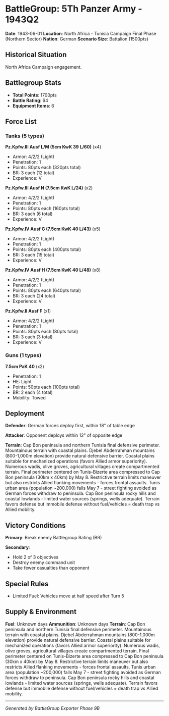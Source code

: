 # BattleGroup: 5Th Panzer Army - 1943Q2

**Date**: 1943-06-01
**Location**: North Africa - Tunisia Campaign Final Phase (Northern Sector)
**Nation**: German
**Scenario Size**: Battalion (1500pts)

## Historical Situation

North Africa Campaign engagement.

## Battlegroup Stats

- **Total Points**: 1700pts
- **Battle Rating**: 64
- **Equipment Items**: 6

## Force List

### Tanks (5 types)

**Pz.Kpfw.III Ausf L/M (5cm KwK 39 L/60)** (x4)
- Armor: 4/2/2 (Light)
- Penetration: 1
- Points: 80pts each (320pts total)
- BR: 3 each (12 total)
- Experience: V

**Pz.Kpfw.III Ausf N (7.5cm KwK L/24)** (x2)
- Armor: 4/2/2 (Light)
- Penetration: 1
- Points: 80pts each (160pts total)
- BR: 3 each (6 total)
- Experience: V

**Pz.Kpfw.IV Ausf G (7.5cm KwK 40 L/43)** (x5)
- Armor: 4/2/2 (Light)
- Penetration: 1
- Points: 80pts each (400pts total)
- BR: 3 each (15 total)
- Experience: V

**Pz.Kpfw.IV Ausf H (7.5cm KwK 40 L/48)** (x8)
- Armor: 4/2/2 (Light)
- Penetration: 1
- Points: 80pts each (640pts total)
- BR: 3 each (24 total)
- Experience: V

**Pz.Kpfw.II Ausf F** (x1)
- Armor: 4/2/2 (Light)
- Penetration: 1
- Points: 80pts each (80pts total)
- BR: 3 each (3 total)
- Experience: V

### Guns (1 types)

**7.5cm PaK 40** (x2)
- Penetration: 1
- HE: Light
- Points: 50pts each (100pts total)
- BR: 2 each (4 total)
- Mobility: Towed


## Deployment

**Defender**: German forces deploy first, within 18" of table edge

**Attacker**: Opponent deploys within 12" of opposite edge

**Terrain**: Cap Bon peninsula and northern Tunisia final defensive perimeter. Mountainous terrain with coastal plains. Djebel Abderrahman mountains (800-1,000m elevation) provide natural defensive barrier. Coastal plains suitable for mechanized operations (favors Allied armor superiority). Numerous wadis, olive groves, agricultural villages create compartmented terrain. Final perimeter centered on Tunis-Bizerte area compressed to Cap Bon peninsula (30km x 40km) by May 8. Restrictive terrain limits maneuver but also restricts Allied flanking movements - forces frontal assaults. Tunis urban area (population ~200,000) falls May 7 - street fighting avoided as German forces withdraw to peninsula. Cap Bon peninsula rocky hills and coastal lowlands - limited water sources (springs, wells adequate). Terrain favors defense but immobile defense without fuel/vehicles = death trap vs Allied mobility.

## Victory Conditions

**Primary**: Break enemy Battlegroup Rating (BR)

**Secondary**:
- Hold 2 of 3 objectives
- Destroy enemy command unit
- Take fewer casualties than opponent

## Special Rules

- Limited Fuel: Vehicles move at half speed after Turn 5

## Supply & Environment

**Fuel**: Unknown days
**Ammunition**: Unknown days
**Terrain**: Cap Bon peninsula and northern Tunisia final defensive perimeter. Mountainous terrain with coastal plains. Djebel Abderrahman mountains (800-1,000m elevation) provide natural defensive barrier. Coastal plains suitable for mechanized operations (favors Allied armor superiority). Numerous wadis, olive groves, agricultural villages create compartmented terrain. Final perimeter centered on Tunis-Bizerte area compressed to Cap Bon peninsula (30km x 40km) by May 8. Restrictive terrain limits maneuver but also restricts Allied flanking movements - forces frontal assaults. Tunis urban area (population ~200,000) falls May 7 - street fighting avoided as German forces withdraw to peninsula. Cap Bon peninsula rocky hills and coastal lowlands - limited water sources (springs, wells adequate). Terrain favors defense but immobile defense without fuel/vehicles = death trap vs Allied mobility.

---

*Generated by BattleGroup Exporter Phase 9B*
